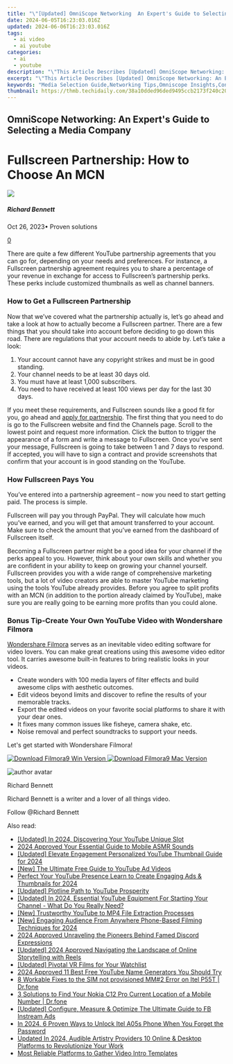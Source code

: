 ```yaml
---
title: "\"[Updated] OmniScope Networking  An Expert's Guide to Selecting a Media Company\""
date: 2024-06-05T16:23:03.016Z
updated: 2024-06-06T16:23:03.016Z
tags:
  - ai video
  - ai youtube
categories:
  - ai
  - youtube
description: "\"This Article Describes [Updated] OmniScope Networking: An Expert's Guide to Selecting a Media Company\""
excerpt: "\"This Article Describes [Updated] OmniScope Networking: An Expert's Guide to Selecting a Media Company\""
keywords: "Media Selection Guide,Networking Tips,Omniscope Insights,Connectivity Strategies,Media Partnerships,Company Network Choice,Communication Professionals"
thumbnail: https://thmb.techidaily.com/38a10dded96ded9495ccb2173f240c20a69acb6b4b947c6dc175d30ce0f723b9.jpg
---
```


## OmniScope Networking: An Expert's Guide to Selecting a Media Company

# Fullscreen Partnership: How to Choose An MCN

![](https://images.wondershare.com/filmora/article-images/richard-bennett.jpg)

##### Richard Bennett

 Oct 26, 2023• Proven solutions

[0](#commentsBoxSeoTemplate)

There are quite a few different YouTube partnership agreements that you can go for, depending on your needs and preferences. For instance, a Fullscreen partnership agreement requires you to share a percentage of your revenue in exchange for access to Fullscreen’s partnership perks. These perks include customized thumbnails as well as channel banners.

### How to Get a Fullscreen Partnership

Now that we’ve covered what the partnership actually is, let’s go ahead and take a look at how to actually become a Fullscreen partner. There are a few things that you should take into account before deciding to go down this road. There are regulations that your account needs to abide by. Let’s take a look:

1. Your account cannot have any copyright strikes and must be in good standing.
2. Your channel needs to be at least 30 days old.
3. You must have at least 1,000 subscribers.
4. You need to have received at least 100 views per day for the last 30 days.

If you meet these requirements, and Fullscreen sounds like a good fit for you, go ahead and [apply for partnership](http://fullscreenmedia.co/apply/). The first thing that you need to do is go to the Fullscreen website and find the Channels page. Scroll to the lowest point and request more information. Click the button to trigger the appearance of a form and write a message to Fullscreen. Once you’ve sent your message, Fullscreen is going to take between 1 and 7 days to respond. If accepted, you will have to sign a contract and provide screenshots that confirm that your account is in good standing on the YouTube.

### How Fullscreen Pays You

You’ve entered into a partnership agreement – now you need to start getting paid. The process is simple.

Fullscreen will pay you through PayPal. They will calculate how much you’ve earned, and you will get that amount transferred to your account. Make sure to check the amount that you’ve earned from the dashboard of Fullscreen itself.

Becoming a Fullscreen partner might be a good idea for your channel if the perks appeal to you. However, think about your own skills and whether you are confident in your ability to keep on growing your channel yourself. Fullscreen provides you with a wide range of comprehensive marketing tools, but a lot of video creators are able to master YouTube marketing using the tools YouTube already provides. Before you agree to split profits with an MCN (in addition to the portion already claimed by YouTube), make sure you are really going to be earning more profits than you could alone.

### Bonus Tip-Create Your Own YouTube Video with Wondershare Filmora

[Wondershare Filmora](https://tools.techidaily.com/wondershare/filmora/download/) serves as an inevitable video editing software for video lovers. You can make great creations using this awesome video editor tool. It carries awesome built-in features to bring realistic looks in your videos.

* Create wonders with 100 media layers of filter effects and build awesome clips with aesthetic outcomes.
* Edit videos beyond limits and discover to refine the results of your memorable tracks.
* Export the edited videos on your favorite social platforms to share it with your dear ones.
* It fixes many common issues like fisheye, camera shake, etc.
* Noise removal and perfect soundtracks to support your needs.

Let's get started with Wondershare Filmora!

[![Download Filmora9 Win Version](https://images.wondershare.com/filmora/guide/download-btn-win.jpg) ](https://tools.techidaily.com/wondershare/filmora/download/) [![Download Filmora9 Mac Version](https://images.wondershare.com/filmora/guide/download-btn-mac.jpg) ](https://tools.techidaily.com/wondershare/filmora/download/)

![author avatar](https://images.wondershare.com/filmora/article-images/richard-bennett.jpg)

Richard Bennett

Richard Bennett is a writer and a lover of all things video.

Follow @Richard Bennett

<span class="atpl-alsoreadstyle">Also read:</span>
<div><ul>
<li><a href="https://facebook-video-share.techidaily.com/updated-in-2024-discovering-your-youtube-unique-slot/"><u>[Updated] In 2024, Discovering Your YouTube Unique Slot</u></a></li>
<li><a href="https://facebook-video-share.techidaily.com/2024-approved-your-essential-guide-to-mobile-asmr-sounds/"><u>2024 Approved  Your Essential Guide to Mobile ASMR Sounds</u></a></li>
<li><a href="https://facebook-video-share.techidaily.com/updated-elevate-engagement-personalized-youtube-thumbnail-guide-for-2024/"><u>[Updated] Elevate Engagement  Personalized YouTube Thumbnail Guide for 2024</u></a></li>
<li><a href="https://facebook-video-share.techidaily.com/new-the-ultimate-free-guide-to-youtube-ad-videos/"><u>[New] The Ultimate Free Guide to YouTube Ad Videos</u></a></li>
<li><a href="https://facebook-video-share.techidaily.com/perfect-your-youtube-presence-learn-to-create-engaging-ads-and-thumbnails-for-2024/"><u>Perfect Your YouTube Presence  Learn to Create Engaging Ads & Thumbnails for 2024</u></a></li>
<li><a href="https://facebook-video-share.techidaily.com/updated-plotline-path-to-youtube-prosperity/"><u>[Updated] Plotline Path to YouTube Prosperity</u></a></li>
<li><a href="https://facebook-video-share.techidaily.com/updated-in-2024-essential-youtube-equipment-for-starting-your-channel-what-do-you-really-need/"><u>[Updated] In 2024, Essential YouTube Equipment For Starting Your Channel - What Do You Really Need?</u></a></li>
<li><a href="https://facebook-video-share.techidaily.com/new-trustworthy-youtube-to-mp4-file-extraction-processes/"><u>[New] Trustworthy YouTube to MP4 File Extraction Processes</u></a></li>
<li><a href="https://facebook-video-share.techidaily.com/new-engaging-audience-from-anywhere-phone-based-filming-techniques-for-2024/"><u>[New] Engaging Audience From Anywhere  Phone-Based Filming Techniques for 2024</u></a></li>
<li><a href="https://discord-videos.techidaily.com/2024-approved-unraveling-the-pioneers-behind-famed-discord-expressions/"><u>2024 Approved  Unraveling the Pioneers Behind Famed Discord Expressions</u></a></li>
<li><a href="https://facebook-video-content.techidaily.com/updated-2024-approved-navigating-the-landscape-of-online-storytelling-with-reels/"><u>[Updated] 2024 Approved  Navigating the Landscape of Online Storytelling with Reels</u></a></li>
<li><a href="https://extra-skills.techidaily.com/updated-pivotal-vr-films-for-your-watchlist/"><u>[Updated] Pivotal VR Films for Your Watchlist</u></a></li>
<li><a href="https://youtube-videos.techidaily.com/2024-approved-11-best-free-youtube-name-generators-you-should-try/"><u>2024 Approved  11 Best Free YouTube Name Generators You Should Try</u></a></li>
<li><a href="https://howto.techidaily.com/8-workable-fixes-to-the-sim-not-provisioned-mm2-error-on-itel-p55t-drfone-by-drfone-fix-android-problems-fix-android-problems/"><u>8 Workable Fixes to the SIM not provisioned MM#2 Error on Itel P55T | Dr.fone</u></a></li>
<li><a href="https://android-location-track.techidaily.com/3-solutions-to-find-your-nokia-c12-pro-current-location-of-a-mobile-number-drfone-by-drfone-virtual-android/"><u>3 Solutions to Find Your Nokia C12 Pro Current Location of a Mobile Number | Dr.fone</u></a></li>
<li><a href="https://facebook-video-content.techidaily.com/updated-configure-measure-and-optimize-the-ultimate-guide-to-fb-instream-ads/"><u>[Updated] Configure, Measure & Optimize  The Ultimate Guide to FB Instream Ads</u></a></li>
<li><a href="https://unlock-android.techidaily.com/in-2024-6-proven-ways-to-unlock-itel-a05s-phone-when-you-forget-the-password-by-drfone-android/"><u>In 2024, 6 Proven Ways to Unlock Itel A05s Phone When You Forget the Password</u></a></li>
<li><a href="https://sound-optimizing.techidaily.com/updated-in-2024-audible-artistry-providers-10-online-and-desktop-platforms-to-revolutionize-your-work/"><u>Updated In 2024, Audible Artistry Providers 10 Online & Desktop Platforms to Revolutionize Your Work</u></a></li>
<li><a href="https://youtube-videos.techidaily.com/most-reliable-platforms-to-gather-video-intro-templates/"><u>Most Reliable Platforms to Gather Video Intro Templates</u></a></li>
</ul></div>

<ins class="adsbygoogle"
      style="display:block"
      data-ad-client="ca-pub-7571918770474297"
      data-ad-slot="8358498916"
      data-ad-format="auto"
      data-full-width-responsive="true"></ins>